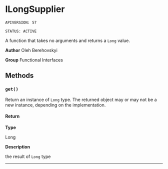 # ILongSupplier

`APIVERSION: 57`

`STATUS: ACTIVE`

A function that takes no arguments and returns a `Long` value.


**Author** Oleh Berehovskyi


**Group** Functional Interfaces

## Methods
### `get()`

Return an instance of `Long` type. The returned object may or may not be a new instance, depending on the implementation.

#### Return

**Type**

Long

**Description**

the result of `Long` type

---
